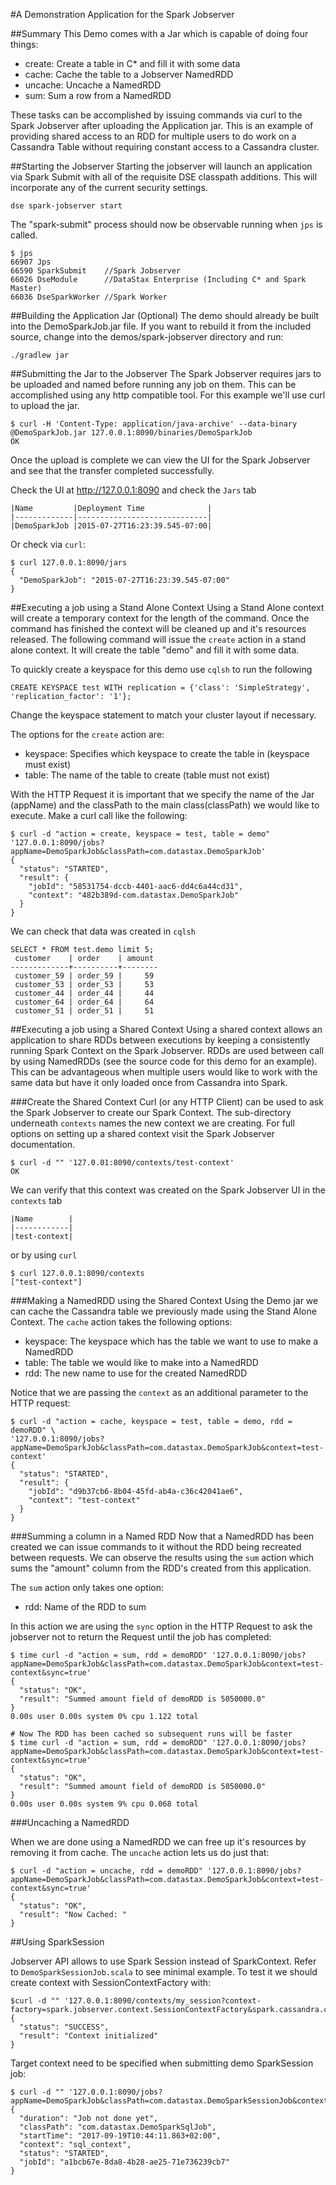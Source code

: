 #A Demonstration Application for the Spark Jobserver

##Summary
This Demo comes with a Jar which is capable of doing four things:

* create: Create a table in C* and fill it with some data
* cache: Cache the table to a Jobserver NamedRDD
* uncache: Uncache a NamedRDD
* sum: Sum a row from a NamedRDD

These tasks can be accomplished by issuing commands via curl to the
Spark Jobserver after uploading the Application jar. This is an example of providing
shared access to an RDD for multiple users to do work on a Cassandra Table
without requiring constant access to a Cassandra cluster. 

##Starting the Jobserver
Starting the jobserver will launch an application via Spark Submit with all of
the requisite DSE classpath additions. This will incorporate any of the current
security settings.

    dse spark-jobserver start

The "spark-submit" process should now be observable running when `jps` is called.

    $ jps
    66907 Jps
    66590 SparkSubmit    //Spark Jobserver
    66026 DseModule      //DataStax Enterprise (Including C* and Spark Master)
    66036 DseSparkWorker //Spark Worker

##Building the Application Jar (Optional)
The demo should already be built into the DemoSparkJob.jar file. If you want
to rebuild it from the included source, change into the demos/spark-jobserver
directory and run:

    ./gradlew jar

##Submitting the Jar to the Jobserver
The Spark Jobserver requires jars to be uploaded and named before running any
job on them. This can be accomplished using any http compatible tool. For this
example we'll use curl to upload the jar.

    $ curl -H 'Content-Type: application/java-archive' --data-binary @DemoSparkJob.jar 127.0.0.1:8090/binaries/DemoSparkJob
    OK

Once the upload is complete we can view the UI for the Spark Jobserver and see
that the transfer completed successfully.

Check the UI at http://127.0.0.1:8090 and check the `Jars` tab

    |Name         |Deployment Time              |
    |-------------|-----------------------------|
    |DemoSparkJob |2015-07-27T16:23:39.545-07:00|

Or check via `curl`:

    $ curl 127.0.0.1:8090/jars
    {
      "DemoSparkJob": "2015-07-27T16:23:39.545-07:00"
    }

##Executing a job using a Stand Alone Context
Using a Stand Alone context will create a temporary context for the length of
the command. Once the command has finished the context will be cleaned up and
it's resources released. The following command will issue the `create` action
in a stand alone context. It will create the table "demo" and fill it with
some data.

To quickly create a keyspace for this demo use `cqlsh` to run the following

    CREATE KEYSPACE test WITH replication = {'class': 'SimpleStrategy', 'replication_factor': '1'};
    
Change the keyspace statement to match your cluster layout if necessary.

The options for the `create` action are:

* keyspace: Specifies which keyspace to create the table in (keyspace must exist)
* table: The name of the table to create (table must not exist)
  
With the HTTP Request it is important that we specify the name of the Jar (appName)
and the classPath to the main class(classPath) we would like to execute. Make
a curl call like the following:

    $ curl -d "action = create, keyspace = test, table = demo" '127.0.0.1:8090/jobs?appName=DemoSparkJob&classPath=com.datastax.DemoSparkJob'
    {
      "status": "STARTED",
      "result": {
        "jobId": "58531754-dccb-4401-aac6-dd4c6a44cd31",
        "context": "482b389d-com.datastax.DemoSparkJob"
      }
    }

We can check that data was created in `cqlsh`

    SELECT * FROM test.demo limit 5;
     customer    | order    | amount
    -------------+----------+--------
     customer_59 | order_59 |     59
     customer_53 | order_53 |     53
     customer_44 | order_44 |     44
     customer_64 | order_64 |     64
     customer_51 | order_51 |     51

##Executing a job using a Shared Context
Using a shared context allows an application to share RDDs between executions
by keeping a consistently running Spark Context on the Spark Jobserver. RDDs are
used between call by using NamedRDDs (see the source code for this demo for an
example). This can be advantageous when multiple users would like to work with the
same data but have it only loaded once from Cassandra into Spark.

###Create the Shared Context
Curl (or any HTTP Client) can be used to ask the Spark Jobserver to create our
Spark Context. The sub-directory underneath `contexts` names the new context we are
creating. For full options on setting up a shared context visit the Spark 
Jobserver documentation.
    
    $ curl -d "" '127.0.01:8090/contexts/test-context'
    OK

We can verify that this context was created on the Spark Jobserver UI in the
`contexts` tab

    |Name        |
    |------------|
    |test-context|
    
or by using `curl`

    $ curl 127.0.0.1:8090/contexts
    ["test-context"]

###Making a NamedRDD using the Shared Context
Using the Demo jar we can cache the Cassandra table we previously made using the Stand
Alone Context. The `cache` action takes the following options:
  
* keyspace: The keyspace which has the table we want to use to make a NamedRDD
* table: The table we would like to make into a NamedRDD
* rdd: The new name to use for the created NamedRDD

Notice that we are passing the `context` as an additional parameter to the HTTP
request:

    $ curl -d "action = cache, keyspace = test, table = demo, rdd = demoRDD" \
    '127.0.0.1:8090/jobs?appName=DemoSparkJob&classPath=com.datastax.DemoSparkJob&context=test-context'
    {
      "status": "STARTED",
      "result": {
        "jobId": "d9b37cb6-8b04-45fd-ab4a-c36c42041ae6",
        "context": "test-context"
      }
    }

###Summing a column in a Named RDD
Now that a NamedRDD has been created we can issue commands to it without the RDD
being recreated between requests. We can observe the results using the `sum` action
which sums the "amount" column from the RDD's created from this application.

The `sum` action only takes one option:

* rdd: Name of the RDD to sum

In this action we are using the `sync` option in the HTTP Request to ask the jobserver
not to return the Request until the job has completed:

    $ time curl -d "action = sum, rdd = demoRDD" '127.0.0.1:8090/jobs?appName=DemoSparkJob&classPath=com.datastax.DemoSparkJob&context=test-context&sync=true'
    {
      "status": "OK",
      "result": "Summed amount field of demoRDD is 5050000.0"
    }
    0.00s user 0.00s system 0% cpu 1.122 total
    
    # Now The RDD has been cached so subsequent runs will be faster
    $ time curl -d "action = sum, rdd = demoRDD" '127.0.0.1:8090/jobs?appName=DemoSparkJob&classPath=com.datastax.DemoSparkJob&context=test-context&sync=true'
    {
      "status": "OK",
      "result": "Summed amount field of demoRDD is 5050000.0"
    }
    0.00s user 0.00s system 9% cpu 0.068 total
    
###Uncaching a NamedRDD

When we are done using a NamedRDD we can free up it's resources by removing
it from cache. The `uncache` action lets us do just that:

    $ curl -d "action = uncache, rdd = demoRDD" '127.0.0.1:8090/jobs?appName=DemoSparkJob&classPath=com.datastax.DemoSparkJob&context=test-context&sync=true'
    {
      "status": "OK",
      "result": "Now Cached: "
    }

##Using SparkSession

Jobserver API allows to use Spark Session instead of SparkContext. Refer
to `DemoSparkSessionJob.scala` to see minimal example. To test it we should
create context with SessionContextFactory with:

    $curl -d "" '127.0.0.1:8090/contexts/my_session?context-factory=spark.jobserver.context.SessionContextFactory&spark.cassandra.connection.host=localhost'
    {
      "status": "SUCCESS",
      "result": "Context initialized"
    }

Target context need to be specified when submitting demo SparkSession job:

    $ curl -d "" '127.0.0.1:8090/jobs?appName=DemoSparkJob&classPath=com.datastax.DemoSparkSessionJob&context=my_session'
    {
      "duration": "Job not done yet",
      "classPath": "com.datastax.DemoSparkSqlJob",
      "startTime": "2017-09-19T10:44:11.863+02:00",
      "context": "sql_context",
      "status": "STARTED",
      "jobId": "a1bcb67e-8da8-4b28-ae25-71e736239cb7"
    }
